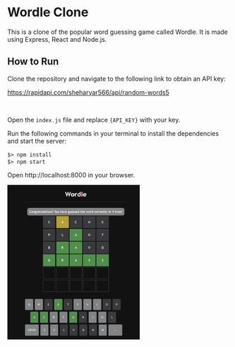 # Wordle Clone

This is a clone of the popular word guessing game called Wordle. It is made using Express, React and Node.js.

## How to Run

Clone the repository and navigate to the following link to obtain an API key:

https://rapidapi.com/sheharyar566/api/random-words5

<br>

Open the `index.js` file and replace `{API_KEY}` with your key.

Run the following commands in your terminal to install the dependencies and start the server:

```
$> npm install
$> npm start
```

Open http://localhost:8000 in your browser.

<img src="wordle.PNG" width="300" height="350">
